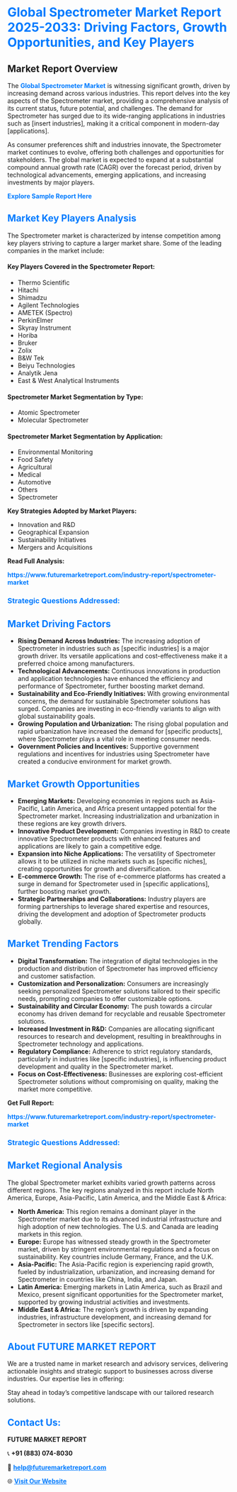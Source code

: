 <h1 style="color: #007BFF;">Global Spectrometer Market Report 2025-2033: Driving Factors, Growth Opportunities, and Key Players</h1>

<section id="overview">
<h2>Market Report Overview</h2>
<p>The <a href="https://www.futuremarketreport.com/industry-report/spectrometer-market" style="color: #007BFF; text-decoration: none;"><strong>Global Spectrometer Market</strong></a> is witnessing significant growth, driven by increasing demand across various industries. This report delves into the key aspects of the Spectrometer market, providing a comprehensive analysis of its current status, future potential, and challenges. The demand for Spectrometer has surged due to its wide-ranging applications in industries such as [insert industries], making it a critical component in modern-day [applications].</p>
<p>As consumer preferences shift and industries innovate, the Spectrometer market continues to evolve, offering both challenges and opportunities for stakeholders. The global market is expected to expand at a substantial compound annual growth rate (CAGR) over the forecast period, driven by technological advancements, emerging applications, and increasing investments by major players.</p>
</section>

<section id="overview">
<p><a href="https://www.futuremarketreport.com/request-sample/reportId=107741" style="color: #007BFF; text-decoration: none;"><strong>Explore Sample Report Here</strong></a></p>
</section>

<section id="key-players">
<h2 style="color: #007BFF;">Market Key Players Analysis</h2>
<p>The Spectrometer market is characterized by intense competition among key players striving to capture a larger market share. Some of the leading companies in the market include:</p>
<h4>Key Players Covered in the Spectrometer Report:</h4>
<ul><li>Thermo Scientific</li><li>Hitachi</li><li>Shimadzu</li><li>Agilent Technologies</li><li>AMETEK (Spectro)</li><li>PerkinElmer</li><li>Skyray Instrument</li><li>Horiba</li><li>Bruker</li><li>Zolix</li><li>B&amp;W Tek</li><li>Beiyu Technologies</li><li>Analytik Jena</li><li>East &amp; West Analytical Instruments</li></ul>
<h4>Spectrometer Market Segmentation by Type:</h4>
<ul><li>Atomic Spectrometer</li><li>Molecular Spectrometer</li></ul>

<h4>Spectrometer Market Segmentation by Application:</h4>
<ul><li>Environmental Monitoring</li><li>Food Safety</li><li>Agricultural</li><li>Medical</li><li>Automotive</li><li>Others</li><li>Spectrometer</li></ul>
<p><strong>Key Strategies Adopted by Market Players:</strong></p>
<ul>
<li>Innovation and R&D</li>
<li>Geographical Expansion</li>
<li>Sustainability Initiatives</li>
<li>Mergers and Acquisitions</li>
</ul>
</section>

<section>
<p><strong>Read Full Analysis: </strong></p><a href="https://www.futuremarketreport.com/industry-report/spectrometer-market" style="color: #007BFF; text-decoration: none;"><strong>https://www.futuremarketreport.com/industry-report/spectrometer-market</strong></a>
<h3 style="color: #007BFF;">Strategic Questions Addressed:</h3>
</section>

<section id="driving-factors">
<h2 style="color: #007BFF;">Market Driving Factors</h2>
<ul>
<li><strong>Rising Demand Across Industries:</strong> The increasing adoption of Spectrometer in industries such as [specific industries] is a major growth driver. Its versatile applications and cost-effectiveness make it a preferred choice among manufacturers.</li>
<li><strong>Technological Advancements:</strong> Continuous innovations in production and application technologies have enhanced the efficiency and performance of Spectrometer, further boosting market demand.</li>
<li><strong>Sustainability and Eco-Friendly Initiatives:</strong> With growing environmental concerns, the demand for sustainable Spectrometer solutions has surged. Companies are investing in eco-friendly variants to align with global sustainability goals.</li>
<li><strong>Growing Population and Urbanization:</strong> The rising global population and rapid urbanization have increased the demand for [specific products], where Spectrometer plays a vital role in meeting consumer needs.</li>
<li><strong>Government Policies and Incentives:</strong> Supportive government regulations and incentives for industries using Spectrometer have created a conducive environment for market growth.</li>
</ul>
</section>

<section id="growth-opportunities">
<h2 style="color: #007BFF;">Market Growth Opportunities</h2>
<ul>
<li><strong>Emerging Markets:</strong> Developing economies in regions such as Asia-Pacific, Latin America, and Africa present untapped potential for the Spectrometer market. Increasing industrialization and urbanization in these regions are key growth drivers.</li>
<li><strong>Innovative Product Development:</strong> Companies investing in R&D to create innovative Spectrometer products with enhanced features and applications are likely to gain a competitive edge.</li>
<li><strong>Expansion into Niche Applications:</strong> The versatility of Spectrometer allows it to be utilized in niche markets such as [specific niches], creating opportunities for growth and diversification.</li>
<li><strong>E-commerce Growth:</strong> The rise of e-commerce platforms has created a surge in demand for Spectrometer used in [specific applications], further boosting market growth.</li>
<li><strong>Strategic Partnerships and Collaborations:</strong> Industry players are forming partnerships to leverage shared expertise and resources, driving the development and adoption of Spectrometer products globally.</li>
</ul>
</section>

<section id="trending-factors">
<h2 style="color: #007BFF;">Market Trending Factors</h2>
<ul>
<li><strong>Digital Transformation:</strong> The integration of digital technologies in the production and distribution of Spectrometer has improved efficiency and customer satisfaction.</li>
<li><strong>Customization and Personalization:</strong> Consumers are increasingly seeking personalized Spectrometer solutions tailored to their specific needs, prompting companies to offer customizable options.</li>
<li><strong>Sustainability and Circular Economy:</strong> The push towards a circular economy has driven demand for recyclable and reusable Spectrometer solutions.</li>
<li><strong>Increased Investment in R&D:</strong> Companies are allocating significant resources to research and development, resulting in breakthroughs in Spectrometer technology and applications.</li>
<li><strong>Regulatory Compliance:</strong> Adherence to strict regulatory standards, particularly in industries like [specific industries], is influencing product development and quality in the Spectrometer market.</li>
<li><strong>Focus on Cost-Effectiveness:</strong> Businesses are exploring cost-efficient Spectrometer solutions without compromising on quality, making the market more competitive.</li>
</ul>
</section>

<section>
<p><strong>Get Full Report: </strong></p><a href="https://www.futuremarketreport.com/industry-report/spectrometer-market" style="color: #007BFF; text-decoration: none;"><strong>https://www.futuremarketreport.com/industry-report/spectrometer-market</strong></a>
<h3 style="color: #007BFF;">Strategic Questions Addressed:</h3>
</section>


<section id="regional-analysis">
<h2 style="color: #007BFF;">Market Regional Analysis</h2>
<p>The global Spectrometer market exhibits varied growth patterns across different regions. The key regions analyzed in this report include North America, Europe, Asia-Pacific, Latin America, and the Middle East & Africa:</p>
<ul>
<li><strong>North America:</strong> This region remains a dominant player in the Spectrometer market due to its advanced industrial infrastructure and high adoption of new technologies. The U.S. and Canada are leading markets in this region.</li>
<li><strong>Europe:</strong> Europe has witnessed steady growth in the Spectrometer market, driven by stringent environmental regulations and a focus on sustainability. Key countries include Germany, France, and the U.K.</li>
<li><strong>Asia-Pacific:</strong> The Asia-Pacific region is experiencing rapid growth, fueled by industrialization, urbanization, and increasing demand for Spectrometer in countries like China, India, and Japan.</li>
<li><strong>Latin America:</strong> Emerging markets in Latin America, such as Brazil and Mexico, present significant opportunities for the Spectrometer market, supported by growing industrial activities and investments.</li>
<li><strong>Middle East & Africa:</strong> The region’s growth is driven by expanding industries, infrastructure development, and increasing demand for Spectrometer in sectors like [specific sectors].</li>
</ul>
</section>

<footer>
<h2 style="color: #007BFF;">About FUTURE MARKET REPORT</h2>
<p>We are a trusted name in market research and advisory services, delivering actionable insights and strategic support to businesses across diverse industries. Our expertise lies in offering:</p>

<p>Stay ahead in today’s competitive landscape with our tailored research solutions.</p>

<h2 style="color: #007BFF;">Contact Us:</h2>
<p><strong>FUTURE MARKET REPORT</strong></p>
<p>📞 <strong>+91 (883) 074-8030</strong></p>
<p>📧 <strong><a href="mailto:help@futuremarketreport.com" style="color: #007BFF;">help@futuremarketreport.com</a></strong></p>
<p>🌐 <strong><a href="https://www.futuremarketreport.com/" style="color: #007BFF;">Visit Our Website</a></strong></p>
</footer>